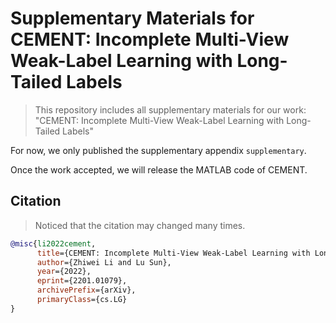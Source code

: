 # Supplementary Materials for CEMENT: Incomplete Multi-View Weak-Label Learning with Long-Tailed Labels

> This repository includes all supplementary materials for our work: "CEMENT: Incomplete Multi-View Weak-Label Learning with Long-Tailed Labels"

For now, we only published the supplementary appendix `supplementary`.

Once the work accepted, we will release the MATLAB code of CEMENT.

## Citation

> Noticed that the citation may changed many times.

```bibtex
@misc{li2022cement,
      title={CEMENT: Incomplete Multi-View Weak-Label Learning with Long-Tailed Labels}, 
      author={Zhiwei Li and Lu Sun},
      year={2022},
      eprint={2201.01079},
      archivePrefix={arXiv},
      primaryClass={cs.LG}
}
```

